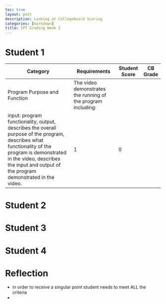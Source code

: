 ```yaml
---
toc: true
layout: post
description: Looking at Collegeboard Scoring
categories: [markdown]
title: CPT Grading Week 2 
---
```



# Student 1 
| Category | Requirements | Student Score | CB Grade | 
| --- | --- | --- | --- |
| Program Purpose and Function | The video demonstrates the running of the program including: 
input: program functionality, output, describes the overall purpose of the program, describes what functionality of the program is demonstrated in the video, describes the input and output of the program demonstrated in the video. | 1 | 0 |


# Student 2



# Student 3 



# Student 4


# Reflection 

- in order to receive a singular point student needs to meet ALL the criteria
- 